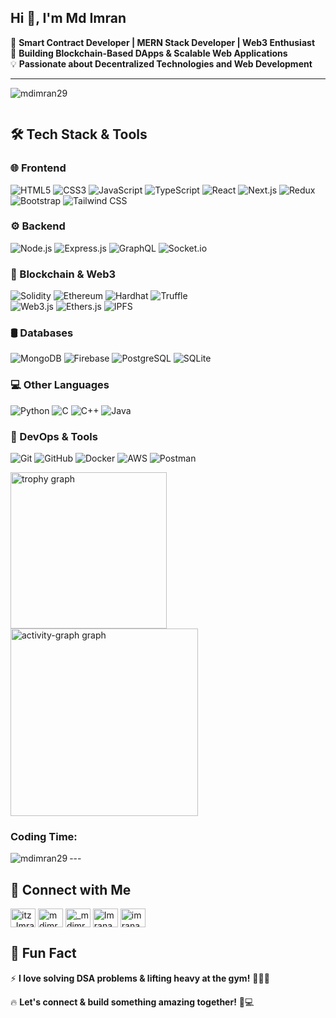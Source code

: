 ## Hi 👋, I'm Md Imran  
🚀 **Smart Contract Developer | MERN Stack Developer | Web3 Enthusiast**  
🔗 **Building Blockchain-Based DApps & Scalable Web Applications**  
💡 **Passionate about Decentralized Technologies and Web Development**

---
<p align="left"> <img src="https://komarev.com/ghpvc/?username=mdimran29&label=Profile%20views&color=0e75b6&style=flat" alt="mdimran29" /> </p>

<p align="left"> <a href="https://twitter.com/" target="blank"><img src="https://img.shields.io/twitter/follow/?logo=twitter&style=for-the-badge" alt="" /></a> </p>

## **🛠️ Tech Stack & Tools**  

### **🌐 Frontend**  
![HTML5](https://img.shields.io/badge/-HTML5-E34F26?style=for-the-badge&logo=html5&logoColor=white)  ![CSS3](https://img.shields.io/badge/-CSS3-1572B6?style=for-the-badge&logo=css3)  ![JavaScript](https://img.shields.io/badge/-JavaScript-F7DF1E?style=for-the-badge&logo=javascript&logoColor=black)  ![TypeScript](https://img.shields.io/badge/-TypeScript-007ACC?style=for-the-badge&logo=typescript&logoColor=white)  ![React](https://img.shields.io/badge/-React-61DAFB?style=for-the-badge&logo=react&logoColor=black)  ![Next.js](https://img.shields.io/badge/-Next.js-000000?style=for-the-badge&logo=next.js)  ![Redux](https://img.shields.io/badge/-Redux-764ABC?style=for-the-badge&logo=redux)  ![Bootstrap](https://img.shields.io/badge/-Bootstrap-7952B3?style=for-the-badge&logo=bootstrap)  ![Tailwind CSS](https://img.shields.io/badge/-TailwindCSS-38B2AC?style=for-the-badge&logo=tailwind-css)  

### **⚙️ Backend**  
![Node.js](https://img.shields.io/badge/-Node.js-339933?style=for-the-badge&logo=node.js)  ![Express.js](https://img.shields.io/badge/-Express.js-000000?style=for-the-badge&logo=express&logoColor=white)  ![GraphQL](https://img.shields.io/badge/-GraphQL-E10098?style=for-the-badge&logo=graphql)  ![Socket.io](https://img.shields.io/badge/-Socket.io-010101?style=for-the-badge&logo=socket.io&logoColor=white)  

### **🔗 Blockchain & Web3**  
![Solidity](https://img.shields.io/badge/-Solidity-363636?style=for-the-badge&logo=solidity)  ![Ethereum](https://img.shields.io/badge/-Ethereum-3C3C3D?style=for-the-badge&logo=ethereum)  ![Hardhat](https://img.shields.io/badge/-Hardhat-FEBA06?style=for-the-badge&logo=hardhat&logoColor=black)  ![Truffle](https://img.shields.io/badge/-Truffle-5E464D?style=for-the-badge&logo=truffle)  
![Web3.js](https://img.shields.io/badge/-Web3.js-F16822?style=for-the-badge&logo=web3.js)  ![Ethers.js](https://img.shields.io/badge/-Ethers.js-FF9900?style=for-the-badge&logo=ethereum)  ![IPFS](https://img.shields.io/badge/-IPFS-65C2CB?style=for-the-badge&logo=ipfs)  

### **🛢️ Databases**  
![MongoDB](https://img.shields.io/badge/-MongoDB-47A248?style=for-the-badge&logo=mongodb)  ![Firebase](https://img.shields.io/badge/-Firebase-FFCA28?style=for-the-badge&logo=firebase)  ![PostgreSQL](https://img.shields.io/badge/-PostgreSQL-336791?style=for-the-badge&logo=postgresql)  ![SQLite](https://img.shields.io/badge/-SQLite-003B57?style=for-the-badge&logo=sqlite)  

### **💻 Other Languages**  
![Python](https://img.shields.io/badge/-Python-3776AB?style=for-the-badge&logo=python)  ![C](https://img.shields.io/badge/-C-A8B9CC?style=for-the-badge&logo=c)  ![C++](https://img.shields.io/badge/-C++-00599C?style=for-the-badge&logo=c%2B%2B)  ![Java](https://img.shields.io/badge/-Java-007396?style=for-the-badge&logo=java)  

### **🔧 DevOps & Tools**  
![Git](https://img.shields.io/badge/-Git-F05032?style=for-the-badge&logo=git)  ![GitHub](https://img.shields.io/badge/-GitHub-181717?style=for-the-badge&logo=github)  ![Docker](https://img.shields.io/badge/-Docker-2496ED?style=for-the-badge&logo=docker)  ![AWS](https://img.shields.io/badge/-AWS-232F3E?style=for-the-badge&logo=amazon-aws)  ![Postman](https://img.shields.io/badge/-Postman-FF6C37?style=for-the-badge&logo=postman)  

<img src="https://github-profile-trophy.vercel.app?username=mdimran29&theme=dracula&column=4&row=2&margin-w=8&margin-h=8&no-bg=true&no-frame=false&order=4" height="250" alt="trophy graph"  />
<img src="https://github-readme-activity-graph.vercel.app/graph?username=mdimran29&radius=16&theme=react&area=true&order=5" height="300" alt="activity-graph graph"  />

<h3 align="left">Coding Time:</h3>
<img align="left" src="https://github-readme-stats.vercel.app/api/wakatime?username=mdimran29&layout=compact" alt="mdimran29"/>
---
 
## **🔗 Connect with Me**  

<p align="left">
    <a href="https://x.com/itz_Imran29" target="blank"
        ><img
            align="center"
            src="https://raw.githubusercontent.com/rahuldkjain/github-profile-readme-generator/master/src/images/icons/Social/twitter.svg"
            alt="itz_Imran29"
            height="30"
            width="40"
    /></a>
    <a href="https://www.linkedin.com/in/mdimran29/" target="blank"
        ><img
            align="center"
            src="https://raw.githubusercontent.com/rahuldkjain/github-profile-readme-generator/master/src/images/icons/Social/linked-in-alt.svg"
            alt="mdimran29"
            height="30"
            width="40"
    /></a>
    <a href="https://instagram.com/_mdimran._" target="blank"
        ><img
            align="center"
            src="https://raw.githubusercontent.com/rahuldkjain/github-profile-readme-generator/master/src/images/icons/Social/instagram.svg"
            alt="_mdimran._"
            height="30"
            width="40"
    /></a>
    <a href="https://leetcode.com/u/Imranansari786/" target="blank"
        ><img
            align="center"
            src="https://raw.githubusercontent.com/rahuldkjain/github-profile-readme-generator/master/src/images/icons/Social/leet-code.svg"
            alt="Imranansari786"
            height="30"
            width="40"
    /></a>
    <a href="https://www.geeksforgeeks.org/user/imranansar2nqe/" target="blank"
        ><img
            align="center"
            src="https://raw.githubusercontent.com/rahuldkjain/github-profile-readme-generator/master/src/images/icons/Social/geeks-for-geeks.svg"
            alt="imranansar2nqe"
            height="30"
            width="40"
    /></a>
</p>



## **📢 Fun Fact**  
⚡ **I love solving DSA problems & lifting heavy at the gym!** 🏋️‍♂️🔥  


🔥 **Let's connect & build something amazing together!** 🚀💻
